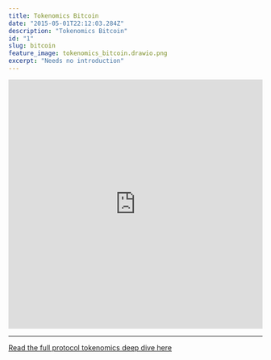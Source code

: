 ```yaml
---
title: Tokenomics Bitcoin
date: "2015-05-01T22:12:03.284Z"
description: "Tokenomics Bitcoin"
id: "1"
slug: bitcoin
feature_image: tokenomics_bitcoin.drawio.png
excerpt: "Needs no introduction"
---
```


<iframe frameborder="0" style="width:100%;height:494px;" src="https://viewer.diagrams.net/?tags=%7B%7D&highlight=0000ff&edit=_blank&layers=1&nav=1&title=tokenomics_bitcoin#Uhttps%3A%2F%2Fdrive.google.com%2Fuc%3Fid%3D1TZWuwPG2W-4QHP-8hBkXGkJq80wziP3z%26export%3Ddownload"></iframe>

---

[Read the full protocol tokenomics deep dive here](https://fstrauf.substack.com/p/tokenomics-101-bitcoin-and-ethereum)